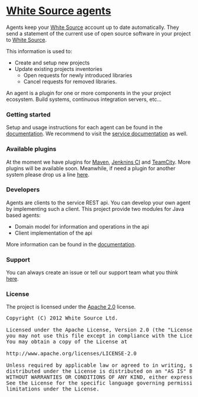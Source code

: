 [White Source agents][1]
===================

Agents keep your [White Source][2] account up to date automatically.
They send a statement of the current use of open source software in your project to [White Source][2].

This information is used to:
 
 * Create and setup new projects
 * Update existing projects inventories
    * Open requests for newly introduced libraries
    * Cancel requests for removed libraries.

An agent is a plugin for one or more components in the your project ecosystem. Build systems, continuous integration servers, etc...

### Getting started
Setup and usage instructions for each agent can be found in the [documentation][1].
We recommend to visit the [service documentation][7] as well.

### Available plugins
At the moment we have plugins for [Maven][3], [Jenknins CI][4] and [TeamCity][5].
More plugins will be available soon. Meanwhile, if need a plugin for another system please drop us a line [here][6].

### Developers
Agents are clients to the service REST api. You can develop your own agent by implementing such a client.
This project provide two modules for Java based agents:

 * Domain model for information and operations in the api
 * Client implementation of the api
 
More information can be found in the [documentation][1].

### Support
You can always create an issue or tell our support team what you think [here][6].

### License
The project is licensed under the [Apache 2.0][8] license.
<pre>
Copyright (C) 2012 White Source Ltd.

Licensed under the Apache License, Version 2.0 (the "License");
you may not use this file except in compliance with the License.
You may obtain a copy of the License at

http://www.apache.org/licenses/LICENSE-2.0

Unless required by applicable law or agreed to in writing, software
distributed under the License is distributed on an "AS IS" BASIS,
WITHOUT WARRANTIES OR CONDITIONS OF ANY KIND, either express or implied.
See the License for the specific language governing permissions and
limitations under the License.
</pre>

[1]: http://docs.whitesourcesoftware.com/display/docs/Agents
[2]: http://www.whitesourcesoftware.com
[3]: http://maven.apache.org
[4]: http://jenkins-ci.org/
[5]: http://www.jetbrains.com/teamcity/
[6]: mailto:support@whitesourcesoftware.com
[7]: http://docs.whitesourcesoftware.com/display/serviceDocs/Home
[8]: http://www.apache.org/licenses/LICENSE-2.0.html
